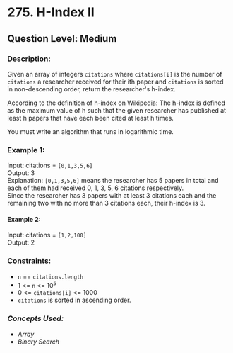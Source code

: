 # 275. H-Index II
## Question Level: Medium
### Description:
Given an array of integers `citations` where `citations[i]` is the number of `citations` a researcher received for their ith paper and `citations` is sorted in non-descending order, return the researcher's h-index.

According to the definition of h-index on Wikipedia: The h-index is defined as the maximum value of h such that the given researcher has published at least h papers that have each been cited at least h times.

You must write an algorithm that runs in logarithmic time.

### Example 1:

Input: citations = `[0,1,3,5,6]`  
Output: 3  
Explanation: `[0,1,3,5,6]` means the researcher has 5 papers in total and each of them had received 0, 1, 3, 5, 6 citations respectively.  
Since the researcher has 3 papers with at least 3 citations each and the remaining two with no more than 3 citations each, their h-index is 3.  
#### Example 2:

Input: citations = `[1,2,100]`  
Output: 2  

### Constraints:

- `n` == `citations.length`
- 1 <= `n` <= 10<sup>5</sup>
- 0 <= `citations[i]` <= 1000
- `citations` is sorted in ascending order.

### <i>Concepts Used:
- Array
- Binary Search</i>
